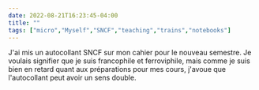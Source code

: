 ---date: 2022-08-21T16:23:45-04:00title: ""tags: ["micro","Myself","SNCF","teaching","trains","notebooks"]---J'ai mis un autocollant SNCF sur mon cahier pour le nouveau semestre. Je voulais signifier que je suis francophile et ferroviphile, mais comme je suis bien en retard quant aux préparations pour mes cours, j'avoue que l'autocollant peut avoir un sens double.